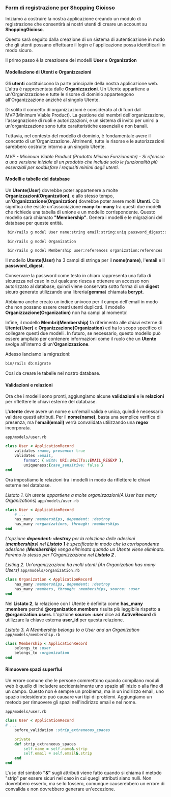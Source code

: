 
### Form di registrazione per Shopping Gioioso
Iniziamo a costruire la nostra applicazione creando un modulo di registrazione che consentirà ai nostri utenti di creare un account su **ShoppingGioioso**.

Questo sarà seguito dalla creazione di un sistema di autenticazione in modo che gli utenti possano effettuare il login e l'applicazione possa identificarli in modo sicuro.

Il primo passo è la creazioene dei modelli **User** e **Organization**


#### Modellazione di Utenti e Organizzazioni
Gli **utenti** costituiscono la parte principale della nostra applicazione web. L'altra è rappresentata dalle **Organizzazioni**. 
Un Utente appartiene a un'Organizzazione e tutte le risorse di dominio appartengono all'Organizzazione anziché al singolo Utente.

Di solito il concetto di organizzazioni è considerato al di fuori dal MVP(Minimum Viable Product). 
La gestione dei membri dell'organizzazione, l'assegnazione di ruoli e autorizzazioni, e un sistema di invito per unirsi a un'organizzazione sono tutte caratteristiche essenziali e non banali.

Tuttavia, nel contesto del modello di dominio, è fondamentale avere il concetto di un'Organizzazione. Altrimenti, tutte le risorse e le autorizzazioni sarebbero costruite intorno a un singolo Utente.

*MVP - Minimum Viable Product (Prodotto Minimo Funzionante) - Si riferisce a una versione iniziale di un prodotto che include solo le funzionalità più essenziali per soddisfare i requisiti minimi degli utenti.*

#### Modelli e tabelle del database
Un **Utente(User)**  dovrebbe poter appartenere a molte **Organizzazioni(Organization)**, e allo stesso tempo, un'**Organizzazione(Organization)** dovrebbe poter avere molti **Utenti**. Ciò significa che esiste un'associazione **many-to-many** tra questi due modelli che richiede una tabella di unione e un modello corrispondente. Questo modello sarà chiamato **"Membership"**. Genera i modelli e le migrazioni del database per queste entità.

```sh
 bin/rails g model User name:string email:string:uniq password_digest:string

 bin/rails g model Organization

 bin/rails g model Membership user:references organization:references

```


Il modello **Utente(User)** ha 3 campi di stringa per il **nome(name)**, l'**email** e il **password_digest**. 

Conservare la password come testo in chiaro rappresenta una falla di sicurezza nel caso in cui qualcuno riesca a ottenere un accesso non autorizzato al database, quindi viene conservata sotto forma di un **digest** sicuro generato utilizzando una libreria(**gemma**) chiamata **bcrypt**. 

Abbiamo anche creato un indice univoco per il campo dell'email in modo che non possano essere creati utenti duplicati.
Il modello **Organizzazione(Organization)** non ha campi al momento!

Infine, il modello **Membri(Membership)** fa riferimento alle chiavi esterne di **Utente(User)** e **Organizzazione(Organization)** ed ha lo scopo specifico di collegare questi due modelli. 
In futuro, se necessario, questo modello può essere ampliato per contenere informazioni come il ruolo che un **Utente** svolge all'interno di un'**Organizzazione**.

Adesso lanciamo la migrazioni:

```sh
bin/rails db:migrate
```

Cosi da creare le tabelle nel nostro database.


#### Validazioni e relazioni
Ora che i modelli sono pronti, aggiungiamo alcune **validazioni** e le **relazioni** per riflettere le chiavi esterne del database.

L'**utente** deve avere un nome e un'email valida e unica, quindi è necessario validare questi attributi.
Per il **nome(name)**, basta una semplice verifica di presenza, ma l'**email(email)** verrà convalidata utilizzando una **regex** incorporata.

`app/models/user.rb`
```ruby
class User < ApplicationRecord
    validates :name, presence: true
    validates :email, 
        format: { with: URI::MailTo::EMAIL_REGEXP },
        uniqueness:{case_sensitive: false }
end

```

Ora impostiamo le relazioni tra i modelli in modo da riflettere le chiavi esterne nel database.

*Listato 1. Un utente appartiene a molte organizzazioni(A User has many Organizations)*
`app/models/user.rb`
```ruby
class User < ApplicationRecord  
    # ...
    has_many :memberships, dependent: :destroy
    has_many :organizations, through: :memberships
end
```

*L'opzione **dependent: :destroy** per la relazione delle adesioni (**memberships**) nel **Listato 1** è specificata in modo che la corrispondente adesione (**Membership**) venga eliminata quando un Utente viene eliminato. Faremo lo stesso per l'Organizzazione nel **Listato 2** .*

*Listing 2. Un'organizzazione ha molti utenti (An Organization has many Users)*
`app/models/organization.rb`
```ruby
class Organization < ApplicationRecord
    has_many :memberships, dependent: :destroy
    has_many :members, through: :memberships, source: :user
end

```

Nel **Listato 2**, la relazione con l'Utente è definita come **has_many :members** perché **@organization.members** risulta più leggibile rispetto a **@organization.users**. L'opzione **source: :user** dice ad **ActiveRecord** di utilizzare la chiave esterna **user_id** per questa relazione.

*Listato 3. A Membership belongs to a User and an Organization*
`app/models/membership.rb`

```ruby
class Membership < ApplicationRecord
    belongs_to :user
    belongs_to :organization
end
```

#### Rimuovere spazi superflui

Un errore comune che le persone commettono quando compilano moduli web è quello di includere accidentalmente uno spazio all'inizio o alla fine di un campo. Questo non è sempre un problema, ma in un indirizzo email, uno spazio indesiderato può causare vari tipi di problemi. Aggiungiamo un metodo per rimuovere gli spazi nell'indirizzo email e nel nome.

`app/models/user.rb`
```ruby
class User < ApplicationRecord
# ...
    before_validation :strip_extraneous_spaces

    private
    def strip_extraneous_spaces
        self.name = self.name&.strip
        self.email = self.email&.strip
    end
end
```
L'uso del simbolo **"&"** sugli attributi viene fatto quando si chiama il metodo "strip" per essere sicuri nel caso in cui quegli attributi siano nulli. Non dovrebbero esserlo, ma se lo fossero, comunque causerebbero un errore di convalida e non dovrebbero generare un'eccezione.

